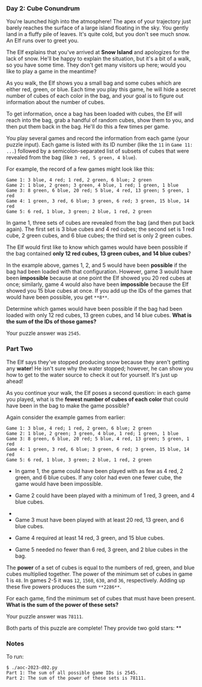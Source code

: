 ### Day 2: Cube Conundrum

You're launched high into the atmosphere! The apex of your trajectory
just barely reaches the surface of a large island floating in the sky.
You gently land in a fluffy pile of leaves. It's quite cold, but you
don't see much snow. An Elf runs over to greet you.

The Elf explains that you've arrived at **Snow Island** and apologizes
for the lack of snow. He'll be happy to explain the situation, but
it's a bit of a walk, so you have some time. They don't get many
visitors up here; would you like to play a game in the meantime?

As you walk, the Elf shows you a small bag and some cubes which are
either red, green, or blue. Each time you play this game, he will hide
a secret number of cubes of each color in the bag, and your goal is to
figure out information about the number of cubes.

To get information, once a bag has been loaded with cubes, the Elf
will reach into the bag, grab a handful of random cubes, show them to
you, and then put them back in the bag. He'll do this a few times per
game.

You play several games and record the information from each game (your
puzzle input). Each game is listed with its ID number (like the `11`
in `Game 11: ...`) followed by a semicolon-separated list of subsets
of cubes that were revealed from the bag (like `3 red, 5 green, 4
blue`).

For example, the record of a few games might look like this:

    Game 1: 3 blue, 4 red; 1 red, 2 green, 6 blue; 2 green
    Game 2: 1 blue, 2 green; 3 green, 4 blue, 1 red; 1 green, 1 blue
    Game 3: 8 green, 6 blue, 20 red; 5 blue, 4 red, 13 green; 5 green, 1 red
    Game 4: 1 green, 3 red, 6 blue; 3 green, 6 red; 3 green, 15 blue, 14 red
    Game 5: 6 red, 1 blue, 3 green; 2 blue, 1 red, 2 green

In game 1, three sets of cubes are revealed from the bag (and then put
back again). The first set is 3 blue cubes and 4 red cubes; the second
set is 1 red cube, 2 green cubes, and 6 blue cubes; the third set is
only 2 green cubes.

The Elf would first like to know which games would have been possible
if the bag contained **only 12 red cubes, 13 green cubes, and 14 blue
cubes**?

In the example above, games 1, 2, and 5 would have been **possible**
if the bag had been loaded with that configuration. However, game 3
would have been **impossible** because at one point the Elf showed you
20 red cubes at once; similarly, game 4 would also have been
**impossible** because the Elf showed you 15 blue cubes at once. If
you add up the IDs of the games that would have been possible, you get
`**8**`.

Determine which games would have been possible if the bag had been
loaded with only 12 red cubes, 13 green cubes, and 14 blue cubes.
**What is the sum of the IDs of those games?**

Your puzzle answer was `2545`.

### Part Two

The Elf says they've stopped producing snow because they aren't
getting any **water**! He isn't sure why the water stopped; however,
he can show you how to get to the water source to check it out for
yourself. It's just up ahead!

As you continue your walk, the Elf poses a second question: in each
game you played, what is the **fewest number of cubes of each color**
that could have been in the bag to make the game possible?

Again consider the example games from earlier:

    Game 1: 3 blue, 4 red; 1 red, 2 green, 6 blue; 2 green
    Game 2: 1 blue, 2 green; 3 green, 4 blue, 1 red; 1 green, 1 blue
    Game 3: 8 green, 6 blue, 20 red; 5 blue, 4 red, 13 green; 5 green, 1 red
    Game 4: 1 green, 3 red, 6 blue; 3 green, 6 red; 3 green, 15 blue, 14 red
    Game 5: 6 red, 1 blue, 3 green; 2 blue, 1 red, 2 green

  - In game 1, the game could have been played with as few as 4 red, 2
    green, and 6 blue cubes. If any color had even one fewer cube, the
    game would have been impossible.

  - Game 2 could have been played with a minimum of 1 red, 3 green, and 4
    blue cubes.<li> <li>Game 3 must have been played with at least 20 red,
    13 green, and 6 blue cubes.

  - Game 4 required at least 14 red, 3 green, and 15 blue cubes.

  - Game 5 needed no fewer than 6 red, 3 green, and 2 blue cubes in the
    bag.

The **power** of a set of cubes is equal to the numbers of red, green,
and blue cubes multiplied together. The power of the minimum set of
cubes in game 1 is `48`. In games 2-5 it was `12`, `1560`, `630`, and
`36`, respectively. Adding up these five powers produces the sum
`**2286**`.

For each game, find the minimum set of cubes that must have been
present. **What is the sum of the power of these sets?**

Your puzzle answer was `78111`.

Both parts of this puzzle are complete! They provide two gold stars:
**


### Notes

To run:

    $ ./aoc-2023-d02.py
    Part 1: The sum of all possible game IDs is 2545.
    Part 2: The sum of the power of these sets is 78111.
